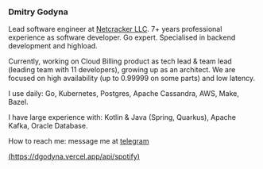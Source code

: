 ### Dmitry Godyna

Lead software engineer at [Netcracker LLC](https://www.netcracker.com). 7+ years professional experience as software
developer. Go expert. Specialised in backend development and highload.

Currently, working on Cloud Billing product as tech lead & team lead (leading team with 11 developers), growing up as an
architect. We are focused on high availability (up to 0.99999 on some parts) and low latency.

I use daily: Go, Kubernetes, Postgres, Apache Cassandra, AWS, Make, Bazel.

I have large experience with: Kotlin & Java (Spring, Quarkus), Apache Kafka, Oracle Database.

How to reach me: message me at [telegram](@dmgo1014)


[(https://dgodyna.vercel.app/api/spotify)](https://open.spotify.com/user/31wag62x2o2tyg6bgohazxsvxrty)